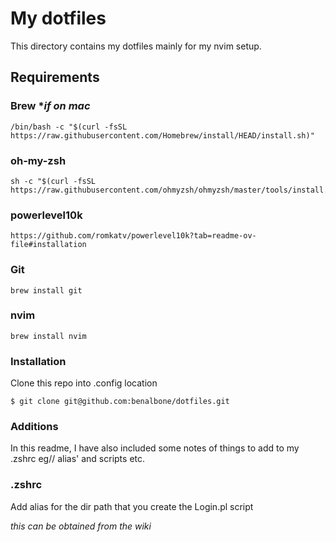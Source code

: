 # My dotfiles

This directory contains my dotfiles mainly for my nvim setup.

## Requirements

### Brew *_if on mac_

```
/bin/bash -c "$(curl -fsSL https://raw.githubusercontent.com/Homebrew/install/HEAD/install.sh)"
```

### oh-my-zsh

```
sh -c "$(curl -fsSL https://raw.githubusercontent.com/ohmyzsh/ohmyzsh/master/tools/install.sh)"
```

### powerlevel10k

```
https://github.com/romkatv/powerlevel10k?tab=readme-ov-file#installation
```

### Git

```
brew install git
```

### nvim

```
brew install nvim
```

### Installation

Clone this repo into .config location

```
$ git clone git@github.com:benalbone/dotfiles.git
```

### Additions

In this readme, I have also included some notes of things to add to my .zshrc eg// alias' and scripts etc.

### .zshrc

Add alias for the dir path that you create the Login.pl script

_this can be obtained from the wiki_
